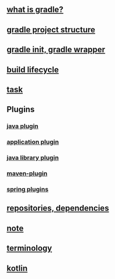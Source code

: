 ## [what is gradle?](what%20is%20gradle%3F.md)
## [gradle project structure](common%20gradle%20project%20structure.md)
## [gradle init, gradle wrapper](gradle%20init,gradle-wrapper.md)
## [build lifecycle](build-lifecycle.md)
## [task](tasks%20advanced.md)
## Plugins
### [java plugin](plugins/java%20plugin.md)
### [application plugin](plugins/application%20plugin.md)
### [java library plugin](plugins/java%20library.md)
### [maven-plugin](plugins/maven-publish%20plugin.md)
### [spring plugins](plugins/spring%20plugins.md)
## [repositories, dependencies](repositories,%20dependencies.md)
## [note](note.md)
## [terminology](terminology.md)
## [kotlin](kotlin.md)
